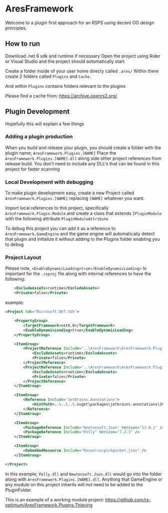 # AresFramework
Welcome to a plugin first approach for an RSPS using decent OO design principles.

## How to run
Download .net 6 sdk and runtime if necessary
Open the project using Rider or Visual Studio and the project should automatically start.

Create a folder inside of your user home directy called `.ares/`
Within there create 2 folders called `Plugins` and `Cache`.

And within `Plugins` contains folders relevant to the plugins

Please find a cache from: https://archive.openrs2.org/

## Plugin Development

Hopefully this will explain a few things

### Adding a plugin production
When you build and release your plugin, you should create a folder with the plugin name; `AresFramework.Plugins.[NAME]` 
Place the `AresFramework.Plugins.[NAME].dll` along side other project references from release build. You don't need to include any DLL's that can be found in this project for faster scanning

### Local Development with debugging
To make plugin development easy, create a new Project called `AresFramework.Plugins.[NAME]` replacing `[NAME]` whatever you want.

Import local references to this project, specifically `AresFramework.Plugin.Module` and create a class
that extends `IPluginModule` with the following attribute `PluginModuleAttribute`

To debug this project you can add it as a reference to `AresFramework.GameEngine` and the game engine will automatically detect that plugin and initialize it without adding to the Plugins folder enabling you to debug

### Project Layout

Please note, `<EnableDynamicLoading>true</EnableDynamicLoading>` Is important for the `.csproj` file
along with internal references to have the following:
```xml
    <ExcludeAssets>runtime</ExcludeAssets>
    <Private>false</Private>
```
example:
```xml
<Project Sdk="Microsoft.NET.Sdk">

    <PropertyGroup>
        <TargetFramework>net6.0</TargetFramework>
        <EnableDynamicLoading>true</EnableDynamicLoading>
    </PropertyGroup>

    <ItemGroup>
        <ProjectReference Include="..\AresFramework\AresFramework.Plugin.Loaders\AresFramework.Plugin.Loaders.csproj">
            <ExcludeAssets>runtime</ExcludeAssets>
            <Private>false</Private>
        </ProjectReference>
        <ProjectReference Include="..\AresFramework\AresFramework.Plugin.Module\AresFramework.Plugin.Module.csproj">
            <ExcludeAssets>runtime</ExcludeAssets>
            <Private>false</Private>
        </ProjectReference>
    </ItemGroup>

    <ItemGroup>
        <Reference Include="JetBrains.Annotations">
            <HintPath>..\..\..\.nuget\packages\jetbrains.annotations\2022.1.0\lib\netstandard2.0\JetBrains.Annotations.dll</HintPath>
        </Reference>
    </ItemGroup>

    <ItemGroup>
        <PackageReference Include="Newtonsoft.Json" Version="13.0.1" />
        <PackageReference Include="Polly" Version="7.2.3" />
    </ItemGroup>

    <ItemGroup>
        <EmbeddedResource Include="Resource/pickpocket.json" />
    </ItemGroup>

</Project>
```

In this example; `Polly.dll` and `Newtonsoft.Json.dll` would go into the folder along with `AresFramework.Plugins.[NAME].dll`. Anything that GameEngine or any module on this project inherits will not need to be added to the PluginFolder.

This is an example of a working module project: https://github.com/rs-optimum/AresFramework.Plugins.Thieving